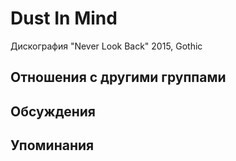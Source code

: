 # Dust In Mind

Дискография
"Never Look Back" 2015, Gothic

## Отношения с другими группами


## Обсуждения


## Упоминания


